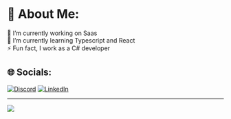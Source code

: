 # 💫 About Me:
🔭 I’m currently working on Saas<br>🌱 I’m currently learning Typescript and React<br>⚡ Fun fact, I work as a C# developer


## 🌐 Socials:
[![Discord](https://img.shields.io/badge/Discord-%237289DA.svg?logo=discord&logoColor=white)](https://discord.gg/eaven6520) [![LinkedIn](https://img.shields.io/badge/LinkedIn-%230077B5.svg?logo=linkedin&logoColor=white)](https://linkedin.com/in/https://www.linkedin.com/in/eaven/) 

---
[![](https://visitcount.itsvg.in/api?id=EavenCS&icon=0&color=0)](https://visitcount.itsvg.in)

<!-- Proudly created with GPRM ( https://gprm.itsvg.in ) -->
